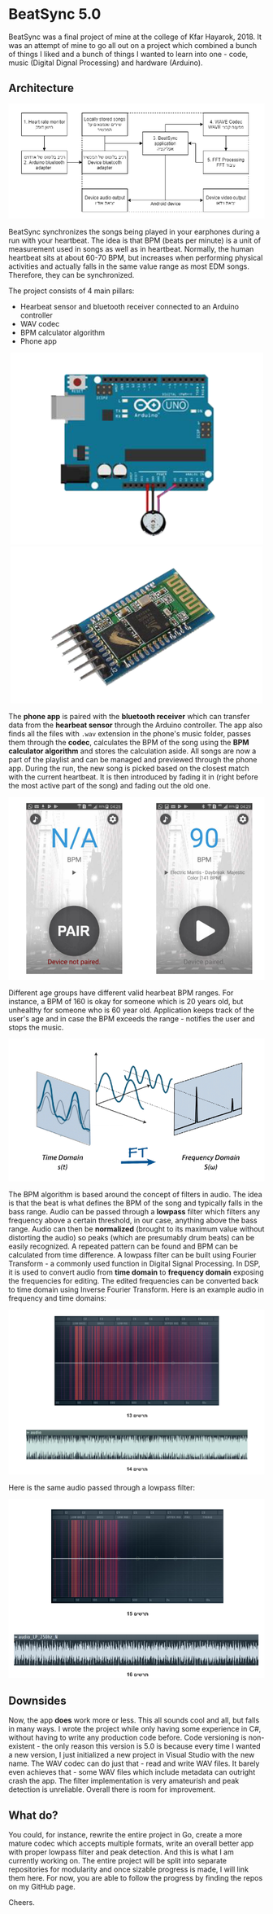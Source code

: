 # BeatSync 5.0

BeatSync was a final project of mine at the college of Kfar Hayarok, 2018. It was an attempt of mine to go all out on a project which combined a bunch of things I liked and a bunch of things I wanted to learn into one - code, music (Digital Dignal Processing) and hardware (Arduino).

## Architecture

<p align="center">
  <img src="docs/architecture.png">
</p>

BeatSync synchronizes the songs being played in your earphones during a run with your heartbeat. The idea is that BPM (beats per minute) is a unit of measurement used in songs as well as in heartbeat. Normally, the human heartbeat sits at about 60-70 BPM, but increases when performing physical activities and actually falls in the same value range as most EDM songs. Therefore, they can be synchronized. 

The project consists of 4 main pillars:

- Hearbeat sensor and bluetooth receiver connected to an Arduino controller
- WAV codec
- BPM calculator algorithm
- Phone app

<p align="center">
  <img src="docs/pulse-sensor.png">
  <img src="docs/bluetooth-sensor.png">
</p>

The __phone app__ is paired with the __bluetooth receiver__ which can transfer data from the __hearbeat sensor__ through the Arduino controller. The app also finds all the files with `.wav` extension in the phone's music folder, passes them through the __codec__, calculates the BPM of the song using the __BPM calculator algorithm__ and stores the calculation aside. All songs are now a part of the playlist and can be managed and previewed through the phone app. During the run, the new song is picked based on the closest match with the current heartbeat. It is then introduced by fading it in (right before the most active part of the song) and fading out the old one.

<p align="center">
  <img src="docs/app.png">
</p>

Different age groups have different valid hearbeat BPM ranges. For instance, a BPM of 160 is okay for someone which is 20 years old, but unhealthy for someone who is 60 year old. Application keeps track of the user's age and in case the BPM exceeds the range - notifies the user and stops the music.

<p align="center">
  <img src="docs/fourier-transform.png">
</p>

The BPM algorithm is based around the concept of filters in audio. The idea is that the beat is what defines the BPM of the song and typically falls in the bass range. Audio can be passed through a __lowpass__ filter which filters any frequency above a certain threshold, in our case, anything above the bass range. Audio can then be __normalized__ (brought to its maximum value without distorting the audio) so peaks (which are presumably drum beats) can be easily recognized. A repeated pattern can be found and BPM can be calculated from time difference. A lowpass filter can be built using Fourier Transform - a commonly used function in Digital Signal Processing. In DSP, it is used to convert audio from __time domain__ to __frequency domain__ exposing the frequencies for editing. The edited frequencies can be converted back to time domain using Inverse Fourier Transform. Here is an example audio in frequency and time domains:

<p align="center">
  <img src="docs/audio-before.png">
</p>

Here is the same audio passed through a lowpass filter:

<p align="center">
  <img src="docs/audio-after.png">
</p>

## Downsides

Now, the app __does__ work more or less. This all sounds cool and all, but falls in many ways. I wrote the project while only having some experience in C#, without having to write any production code before. Code versioning is non-existent - the only reason this version is 5.0 is because every time I wanted a new version, I just initialized a new project in Visual Studio with the new name. The WAV codec can do just that - read and write WAV files. It barely even achieves that - some WAV files which include metadata can outright crash the app. The filter implementation is very amateurish and peak detection is unreliable. Overall there is room for improvement.

## What do?

You could, for instance, rewrite the entire project in Go, create a more mature codec which accepts multiple formats, write an overall better app with proper lowpass filter and peak detection. And this is what I am currently working on. The entire project will be split into separate repositories for modularity and once sizable progress is made, I will link them here. For now, you are able to follow the progress by finding the repos on my GitHub page.

Cheers.
